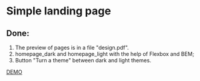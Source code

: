 # Simple landing page

## Done:
1. The preview of pages is in a file "design.pdf".
2. homepage_dark and homepage_light with the help of Flexbox and BEM;
3. Button "Turn a theme" between dark and light themes.

[DEMO](https://evgenywas.github.io/simple-landing-page/)
